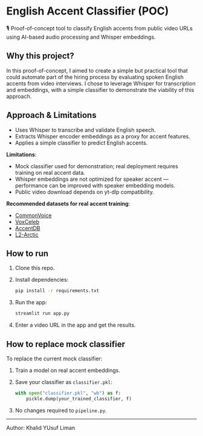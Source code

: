 # English Accent Classifier (POC)

🎙️ Proof-of-concept tool to classify English accents from public video URLs using AI-based audio processing and Whisper embeddings.

## Why this project?

In this proof-of-concept, I aimed to create a simple but practical tool that could automate part of the hiring process by evaluating spoken English accents from video interviews. I chose to leverage Whisper for transcription and embeddings, with a simple classifier to demonstrate the viability of this approach.

## Approach & Limitations

- Uses Whisper to transcribe and validate English speech.
- Extracts Whisper encoder embeddings as a proxy for accent features.
- Applies a simple classifier to predict English accents.

**Limitations**:

- Mock classifier used for demonstration; real deployment requires training on real accent data.
- Whisper embeddings are not optimized for speaker accent — performance can be improved with speaker embedding models.
- Public video download depends on yt-dlp compatibility.

**Recommended datasets for real accent training**:

- [CommonVoice](https://commonvoice.mozilla.org/en/datasets)
- [VoxCeleb](http://www.robots.ox.ac.uk/~vgg/data/voxceleb/)
- [AccentDB](https://github.com/ksingh7/AccentDB)
- [L2-Arctic](https://psi.engr.tamu.edu/l2-arctic-corpus/)

## How to run

1. Clone this repo.
2. Install dependencies:

    ```bash
    pip install -r requirements.txt
    ```

3. Run the app:

    ```bash
    streamlit run app.py
    ```

4. Enter a video URL in the app and get the results.

## How to replace mock classifier

To replace the current mock classifier:

1. Train a model on real accent embeddings.
2. Save your classifier as `classifier.pkl`:

    ```python
    with open("classifier.pkl", "wb") as f:
        pickle.dump(your_trained_classifier, f)
    ```

3. No changes required to `pipeline.py`.

---

Author: Khalid YUsuf Liman


